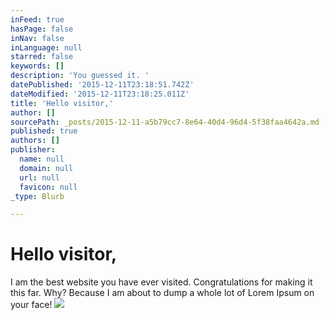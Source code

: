 ```yaml
---
inFeed: true
hasPage: false
inNav: false
inLanguage: null
starred: false
keywords: []
description: 'You guessed it. '
datePublished: '2015-12-11T23:18:51.742Z'
dateModified: '2015-12-11T23:18:25.011Z'
title: 'Hello visitor,'
author: []
sourcePath: _posts/2015-12-11-a5b79cc7-8e64-40d4-96d4-5f38faa4642a.md
published: true
authors: []
publisher:
  name: null
  domain: null
  url: null
  favicon: null
_type: Blurb

---
```

# Hello visitor,

I am the best website you have ever visited. Congratulations for making it this far. Why? Because I am about to dump a whole lot of Lorem Ipsum on your face!
![](https://the-grid-user-content.s3-us-west-2.amazonaws.com/f1784db7-1339-416e-8d0d-29458d8d106c.jpg)